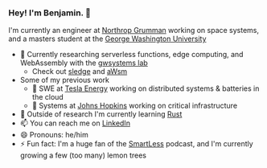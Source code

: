 ### Hey! I'm Benjamin. 👋

I'm currently an engineer at [Northrop Grumman](https://www.northropgrumman.com/space/) working on space systems, and a masters student at the [George Washington University](https://www.gwu.edu)

- 🔬 Currently researching serverless functions, edge computing, and WebAssembly with the [gwsystems lab](https://github.com/gwsystems) 
  - Check out [sledge](https://github.com/gwsystems/sledge-serverless-framework) and [aWsm](https://github.com/gwsystems/awsm)
- Some of my previous work
  - 🔋 SWE at [Tesla Energy](https://tesla.com/energy) working on distributed systems & batteries in the cloud
  - 🏥 Systems at [Johns Hopkins](https://hopkinsmedicine.org/about) working on critical infrastructure
- 🌱 Outside of research I'm currently learning [Rust](https://www.rust-lang.org/)
- 📫 You can reach me on [LinkedIn](https://linkedin.com/in/marascoben)
- 😄 Pronouns: he/him
- ⚡ Fun fact: I'm a huge fan of the [SmartLess](https://www.smartless.com/) podcast, and I'm currently growing a few (too many) lemon trees

<!--
**marascoben/marascoben** is a ✨ _special_ ✨ repository because its `README.md` (this file) appears on your GitHub profile.

Here are some ideas to get you started:

- 🔭 I’m currently working on ...
- 🌱 I’m currently learning ...
- 👯 I’m looking to collaborate on ...
- 🤔 I’m looking for help with ...
- 💬 Ask me about ...
- 📫 How to reach me: ...
- 😄 Pronouns: ...
- ⚡ Fun fact: ...
-->

